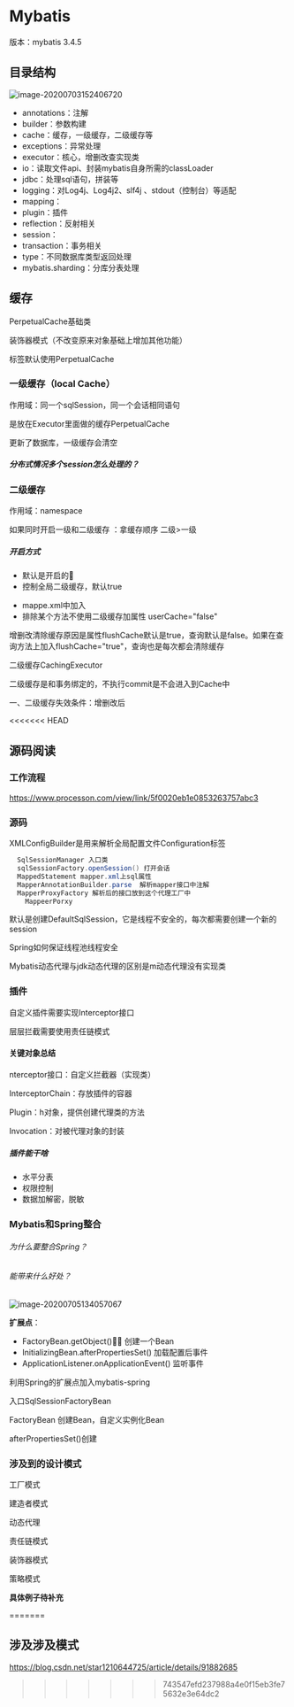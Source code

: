 

# Mybatis

版本：mybatis 3.4.5

## 目录结构

![image-20200703152406720](pic/image-20200703152406720.png)

- annotations：注解
- builder：参数构建
- cache：缓存，一级缓存，二级缓存等
- exceptions：异常处理
- executor：核心，增删改查实现类
- io：读取文件api、封装mybatis自身所需的classLoader
- jdbc：处理sql语句，拼装等
- logging：对Log4j、Log4j2、slf4j 、stdout（控制台）等适配
- mapping：
- plugin：插件
- reflection：反射相关
- session：
- transaction：事务相关
- type：不同数据库类型返回处理
- mybatis.sharding：分库分表处理



## 缓存

PerpetualCache基础类

装饰器模式（不改变原来对象基础上增加其他功能）

<cache/>标签默认使用PerpetualCache

### 一级缓存（local Cache）

作用域：同一个sqlSession，同一个会话相同语句

是放在Executor里面做的缓存PerpetualCache

更新了数据库，一级缓存会清空

##### 分布式情况多个session怎么处理的？

###  二级缓存

作用域：namespace

如果同时开启一级和二级缓存 ：拿缓存顺序 二级>一级

##### 开启方式

- 默认是开启的
- 控制全局二级缓存，默认true

<setting name="cacheEnabled" value="true"> 

- mappe.xml中加入<cache/>
- 排除某个方法不使用二级缓存加属性 userCache="false"

增删改清除缓存原因是属性flushCache默认是true，查询默认是false。如果在查询方法上加入flushCache="true"，查询也是每次都会清除缓存

二级缓存CachingExecutor

二级缓存是和事务绑定的，不执行commit是不会进入到Cache中

一、二级缓存失效条件：增删改后

<<<<<<< HEAD




## 源码阅读

### 工作流程

https://www.processon.com/view/link/5f0020eb1e0853263757abc3

### 源码

XMLConfigBuilder是用来解析全局配置文件Configuration标签

```java
  SqlSessionManager 入口类
  sqlSessionFactory.openSession() 打开会话
  MappedStatement mapper.xml上sql属性
  MapperAnnotationBuilder.parse  解析mapper接口中注解
  MapperProxyFactory 解析后的接口放到这个代理工厂中
    MappeerPorxy
```

默认是创建DefaultSqlSession，它是线程不安全的，每次都需要创建一个新的session

Spring如何保证线程池线程安全

Mybatis动态代理与jdk动态代理的区别是m动态代理没有实现类

### 插件

自定义插件需要实现Interceptor接口

层层拦截需要使用责任链模式

#### 关键对象总结

nterceptor接口：自定义拦截器（实现类）

InterceptorChain：存放插件的容器

Plugin：h对象，提供创建代理类的方法

Invocation：对被代理对象的封装

##### 插件能干啥

- 水平分表
- 权限控制
- 数据加解密，脱敏



### Mybatis和Spring整合

######  为什么要整合Spring？

###### 能带来什么好处？

![image-20200705134057067](pic/image-20200705134057067.png)

**扩展点**：

- FactoryBean.getObject() 创建一个Bean
- InitializingBean.afterPropertiesSet() 加载配置后事件
- ApplicationListener.onApplicationEvent() 监听事件

利用Spring的扩展点加入mybatis-spring

入口SqlSessionFactoryBean

FactoryBean 创建Bean，自定义实例化Bean 

afterPropertiesSet()创建



### 涉及到的设计模式

工厂模式

建造者模式

动态代理

责任链模式

装饰器模式

策略模式 

**具体例子待补充**

=======
## 涉及涉及模式

https://blog.csdn.net/star1210644725/article/details/91882685
>>>>>>> 743547efd237988a4e0f15eb3fe75632e3e64dc2
